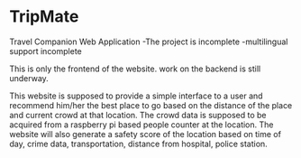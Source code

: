 # TripMate
Travel Companion Web Application
-The project is incomplete
-multilingual support incomplete

This is only the frontend of the website.
work on the backend is still underway.

This website is supposed to provide a simple interface to a user and recommend him/her the best place to go
based on the distance of the place and current crowd at that location. The crowd data is supposed to be acquired
from a raspberry pi based people counter at the location. The  website will also generate a safety score of the
location based on time of day, crime data, transportation, distance from hospital, police station.
